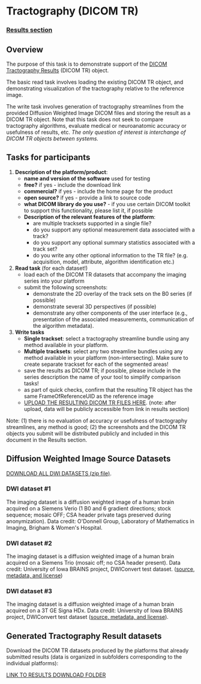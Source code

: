 # Tractography \(DICOM TR\)

### [Results section](https://github.com/qiicr/dicom4qi/tree/7ac34ccdf4477ff6e51ff8d5528794fcc4cfd4c9/results/tr.html)

## Overview

The purpose of this task is to demonstrate support of the [DICOM Tractography Results](ftp://medical.nema.org/medical/dicom/final/sup181_ft_TractographyResultsStorage.pdf) \(DICOM TR\) object.

The basic read task involves loading the existing DICOM TR object, and demonstrating visualization of the tractography relative to the reference image.

The write task involves generation of tractography streamlines from the provided Diffusion Weighted Image DICOM files and storing the result as a DICOM TR object. Note that this task does not seek to compare tractography algorithms, evaluate medical or neuroanatomic accuracy or usefulness of results, etc. _The only question of interest is interchange of DICOM TR objects between systems._

## Tasks for participants

1. **Description of the platform/product**:
   * **name and version of the software** used for testing
   * **free?** if yes - include the download link
   * **commercial?** if yes - include the home page for the product
   * **open source?** if yes - provide a link to source code
   * **what DICOM library do you use?** - if you use certain DICOM toolkit to support this functionality, please list it, if possible
   * **Description of the relevant features of the platform**:
     * are multiple tracksets supported in a single file?
     * do you support any optional measurement data associated with a track?
     * do you support any optional summary statistics associated with a track set?
     * do you write any other optional information to the TR file? \(e.g. acquisition, model, attribute, algorithm identification etc.\)
2. **Read task** \(for each dataset!\)
   * load each of the DICOM TR datasets that accompany the imaging series into your platform
   * submit the following screenshots:
     * demonstrate the 2D overlay of the track sets on the B0 series \(if possible\)
     * demonstrate several 3D perspectives \(if possible\)
     * demonstrate any other components of the user interface \(e.g., presentation of the associated measurements, communication of the algorithm metadata\).
3. **Write tasks**
   * **Single trackset**: select a tractography streamline bundle using any method available in your platform.
   * **Multiple tracksets**: select any two streamline bundles using any method available in your platform \(non-intersecting\). Make sure to create separate trackset for each of the segmented areas!
   * save the results as DICOM TR; if possible, please include in the series description the name of your tool to simplify comparison tasks!
   * as part of quick checks, confirm that the resulting TR object has the same FrameOfReferenceUID as the reference image
   * [UPLOAD THE RESULTING DICOM TR FILES HERE](https://www.dropbox.com/request/XvwJrx22BxMxx6EcIZr3). \(note: after upload, data will be publicly accessible from link in results section\)

Note: \(1\) there is no evaluation of accuracy or usefulness of tractography streamlines, any method is good; \(2\) the screenshots and the DICOM TR objects you submit will be distributed publicly and included in this document in the Results section.

## Diffusion Weighted Image Source Datasets

[DOWNLOAD ALL DWI DATASETS \(zip file\)](https://www.dropbox.com/sh/qv1mo5lg5bzykps/AAB721QJ1VjZUm4oUSAleHsWa?dl=1).

### DWI dataset \#1

The imaging dataset is a diffusion weighted image of a human brain acquired on a Siemens Verio \(1 B0 and 6 gradient directions; stock sequence; mosaic OFF; CSA header private tags preserved during anonymization\). Data credit: O'Donnell Group, Laboratory of Mathematics in Imaging, Brigham & Women's Hospital.

### DWI dataset \#2

The imaging dataset is a diffusion weighted image of a human brain acquired on a Siemens Trio \(mosaic off; no CSA header present\). Data credit: University of Iowa BRAINS project, DWIConvert test dataset. \([source, metadata, and license](http://slicer.kitware.com/midas3/item/93005)\)

### DWI dataset \#3

The imaging dataset is a diffusion weighted image of a human brain acquired on a 3T GE Signa HDx. Data credit: University of Iowa BRAINS project, DWIConvert test dataset \([source, metadata, and license](http://slicer.kitware.com/midas3/item/92995)\).

## Generated Tractography Result datasets

Download the DICOM TR datasets produced by the platforms that already submitted results \(data is organized in subfolders corresponding to the individual platforms\):

[LINK TO RESULTS DOWNLOAD FOLDER](https://www.dropbox.com/sh/gmy2nt1mlfk1k2w/AADIdfcLUUZ8ViAh7i6x0aana?dl=0)


